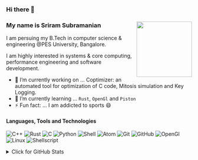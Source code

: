 ### Hi there 👋
### My name is Sriram Subramanian <img width="150" align="right" src="https://media.giphy.com/media/jR02MShfuA0Pw83pZs/giphy.gif">

I am persuing my B.Tech in computer science & engineering @PES University, Bangalore.

I am highly interested in systems & core computing, performance engineering and software development.

- 🔭 I’m currently working on ... Coptimizer: an automated tool for optimization of C code, Mitosis simulation and Key Logging.
- 🌱 I’m currently learning ... ```Rust```, ```OpenGl``` and ```Piston```
- ⚡ Fun fact: ... I am addicted to sports 😄 

#### Languages, Tools and Technologies

![C++](https://img.shields.io/badge/-C++-00599C?style=flat-square&logo=c)
![Rust](https://img.shields.io/badge/-Rust-brown?style=flat-square&logo=rust)
![C](https://img.shields.io/badge/-C-00599C?style=flat-square&logo=c)
![Python](https://img.shields.io/badge/-Python-3776AB?style=flat-square&logo=Python&logoColor=white)
![Shell](https://img.shields.io/badge/-Shell-5391FE?style=flat-square&logo=PowerShell&logoColor=white)
![Atom](https://img.shields.io/badge/-Atom-darkgreen?style=flat-square&logo=atom)
![Git](https://img.shields.io/badge/-Git-black?style=flat-square&logo=git)
![GitHub](https://img.shields.io/badge/-GitHub-181717?style=flat-square&logo=github)
![OpenGl](https://img.shields.io/badge/-OpenGl-darkgreen?style=flat-square&logo=opengl)
![Linux](https://img.shields.io/badge/Linux-FCC624?style=flat&logo=linux&logoColor=black)
![Shellscript](https://img.shields.io/badge/Shell_Script-121011?style=flat&logo=gnu-bash&logoColor=white)

<!-- <a href="https://github-readme-stats.vercel.app/api?username=sriram1999s&count_private=true&show_icons=true&theme=cobalt">
  <img align="center" src="https://github-readme-stats.vercel.app/api?username=sriram1999s&count_private=true&show_icons=true&theme=cobalt" />
</a>
<a href="https://github-readme-stats.vercel.app/api/top-langs/?username=sriram1999s&layout=compact&hide=javascript,html,css,php&theme=cobalt">
  <img align="center" src="https://github-readme-stats.vercel.app/api/top-langs/?username=sriram1999s&layout=compact&hide=javascript,html,css,php&theme=cobalt" />
</a> -->

<details>
<summary>Click for GitHub Stats</summary>
<p align="center">
    <img alt = "GitHub Stats" src="https://github-readme-stats.vercel.app/api?username=sriram1999s&count_private=true&show_icons=true&theme=cobalt">
    <br>
    <img alt = "Top Language" src="https://github-readme-stats.vercel.app/api/top-langs/?username=sriram1999s&layout=compact&hide=javascript,html,css,php&theme=cobalt"
</p>
</details>

<!--
**sriram1999s/sriram1999s** is a ✨ _special_ ✨ repository because its `README.md` (this file) appears on your GitHub profile.

Here are some ideas to get you started:

- 🔭 I’m currently working on ...
- 🌱 I’m currently learning ...
- 👯 I’m looking to collaborate on ...
- 🤔 I’m looking for help with ...
- 💬 Ask me about ...
- 📫 How to reach me: ...
- 😄 Pronouns: ...
- ⚡ Fun fact: ...
-->
